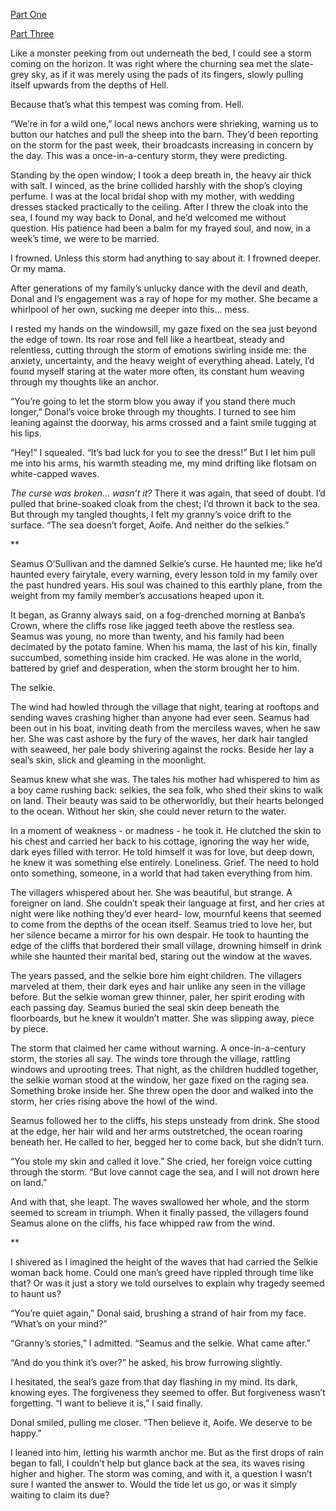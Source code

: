 [Part One](https://www.reddit.com/r/nosleep/comments/1h7q0j2/the_selkies_of_banbas_crown/)

[Part Three](https://www.reddit.com/r/nosleep/comments/1ito6dh/how_my_greatgreatgreatgreatgreat_grandfather/)

Like a monster peeking from out underneath the bed, I could see a storm coming on the horizon. It was right where the churning sea met the slate-grey sky, as if it was merely using the pads of its fingers, slowly pulling itself upwards from the depths of Hell. 

Because that’s what this tempest was coming from. Hell. 

“We’re in for a wild one,” local news anchors were shrieking, warning us to button our hatches and pull the sheep into the barn. They’d been reporting on the storm for the past week, their broadcasts increasing in concern by the day. This was a once-in-a-century storm, they were predicting.

Standing by the open window; I took a deep breath in, the heavy air thick with salt. I winced, as the brine collided harshly with the shop’s cloying perfume. I was at the local bridal shop with my mother, with wedding dresses stacked practically to the ceiling. After I threw the cloak into the sea, I found my way back to Donal, and he’d welcomed me without question. His patience had been a balm for my frayed soul, and now, in a week’s time, we were to be married.

I frowned. Unless this storm had anything to say about it. I frowned deeper. Or my mama. 

After generations of my family’s unlucky dance with the devil and death, Donal and I’s engagement was a ray of hope for my mother. She became a whirlpool of her own, sucking me deeper into this… mess.

I rested my hands on the windowsill, my gaze fixed on the sea just beyond the edge of town. Its roar rose and fell like a heartbeat, steady and relentless, cutting through the storm of emotions swirling inside me: the anxiety, uncertainty, and the heavy weight of everything ahead. Lately, I’d found myself staring at the water more often, its constant hum weaving through my thoughts like an anchor. 

“You’re going to let the storm blow you away if you stand there much longer,” Donal’s voice broke through my thoughts. I turned to see him leaning against the doorway, his arms crossed and a faint smile tugging at his lips. 

“Hey!” I squealed. “It’s bad luck for you to see the dress!” But I let him pull me into his arms, his warmth steading me, my mind drifting like flotsam on white-capped waves. 

*The curse was broken… wasn’t it?* There it was again, that seed of doubt. I’d pulled that brine-soaked cloak from the chest; I’d thrown it back to the sea. But through my tangled thoughts, I felt my granny’s voice drift to the surface. “The sea doesn’t forget, Aoife. And neither do the selkies.”

\*\*

Seamus O’Sullivan and the damned Selkie’s curse. He haunted me; like he’d haunted every fairytale, every warning, every lesson told in my family over the past hundred years. His soul was chained to this earthly plane, from the weight from my family member’s accusations heaped upon it. 

It began, as Granny always said, on a fog-drenched morning at Banba’s Crown, where the cliffs rose like jagged teeth above the restless sea. Seamus was young, no more than twenty, and his family had been decimated by the potato famine. When his mama, the last of his kin, finally succumbed, something inside him cracked. He was alone in the world, battered by grief and desperation, when the storm brought her to him.

The selkie.

The wind had howled through the village that night, tearing at rooftops and sending waves crashing higher than anyone had ever seen. Seamus had been out in his boat, inviting death from the merciless waves, when he saw her. She was cast ashore by the fury of the waves, her dark hair tangled with seaweed, her pale body shivering against the rocks. Beside her lay a seal’s skin, slick and gleaming in the moonlight.

Seamus knew what she was. The tales his mother had whispered to him as a boy came rushing back: selkies, the sea folk, who shed their skins to walk on land. Their beauty was said to be otherworldly, but their hearts belonged to the ocean. Without her skin, she could never return to the water.

In a moment of weakness - or madness - he took it. He clutched the skin to his chest and carried her back to his cottage, ignoring the way her wide, dark eyes filled with terror. He told himself it was for love, but deep down, he knew it was something else entirely. Loneliness. Grief. The need to hold onto something, someone, in a world that had taken everything from him.

The villagers whispered about her. She was beautiful, but strange. A foreigner on land. She couldn’t speak their language at first, and her cries at night were like nothing they’d ever heard- low, mournful keens that seemed to come from the depths of the ocean itself. Seamus tried to love her, but her silence became a mirror for his own despair. He took to haunting the edge of the cliffs that bordered their small village, drowning himself in drink while she haunted their marital bed, staring out the window at the waves.

The years passed, and the selkie bore him eight children. The villagers marveled at them, their dark eyes and hair unlike any seen in the village before. But the selkie woman grew thinner, paler, her spirit eroding with each passing day. Seamus buried the seal skin deep beneath the floorboards, but he knew it wouldn’t matter. She was slipping away, piece by piece.

The storm that claimed her came without warning. A once-in-a-century storm, the stories all say. The winds tore through the village, rattling windows and uprooting trees. That night, as the children huddled together, the selkie woman stood at the window, her gaze fixed on the raging sea. Something broke inside her. She threw open the door and walked into the storm, her cries rising above the howl of the wind.

Seamus followed her to the cliffs, his steps unsteady from drink. She stood at the edge, her hair wild and her arms outstretched, the ocean roaring beneath her. He called to her, begged her to come back, but she didn’t turn.

“You stole my skin and called it love.” She cried, her foreign voice cutting through the storm. “But love cannot cage the sea, and I will not drown here on land.”

And with that, she leapt. The waves swallowed her whole, and the storm seemed to scream in triumph. When it finally passed, the villagers found Seamus alone on the cliffs, his face whipped raw from the wind.

\*\*

I shivered as I imagined the height of the waves that had carried the Selkie woman back home. Could one man’s greed have rippled through time like that? Or was it just a story we told ourselves to explain why tragedy seemed to haunt us?

“You’re quiet again,” Donal said, brushing a strand of hair from my face. “What’s on your mind?”

“Granny’s stories,” I admitted. “Seamus and the selkie. What came after.”

“And do you think it’s over?” he asked, his brow furrowing slightly. 

I hesitated, the seal’s gaze from that day flashing in my mind. Its dark, knowing eyes. The forgiveness they seemed to offer. But forgiveness wasn’t forgetting. “I want to believe it is,” I said finally.

Donal smiled, pulling me closer. “Then believe it, Aoife. We deserve to be happy.”

I leaned into him, letting his warmth anchor me. But as the first drops of rain began to fall, I couldn’t help but glance back at the sea, its waves rising higher and higher. The storm was coming, and with it, a question I wasn’t sure I wanted the answer to. Would the tide let us go, or was it simply waiting to claim its due?